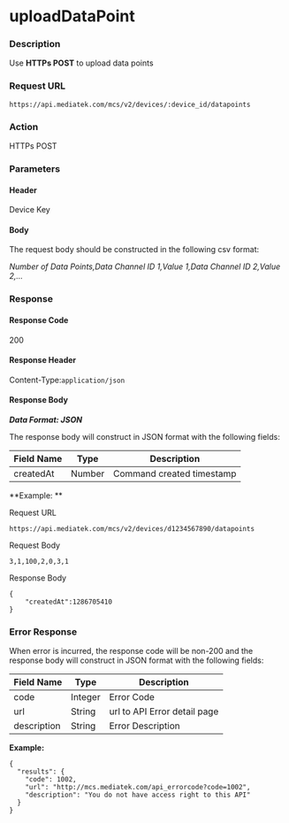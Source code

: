 # uploadDataPoint

### Description

Use **HTTPs POST** to upload data points

### Request URL

```
https://api.mediatek.com/mcs/v2/devices/:device_id/datapoints

```

### Action
HTTPs POST

### Parameters

#### Header

Device Key

#### Body
The request body should be constructed in the following csv format:

*Number of Data Points,Data Channel ID 1,Value 1,Data Channel ID 2,Value 2,...*



### Response

#### Response Code
200

#### Response Header

Content-Type:`application/json`
#### Response Body

***Data Format: JSON***

The response body will construct in JSON format with the following fields:

| Field Name | Type |Description|
| --- | --- | --- |
| createdAt | Number | Command created timestamp |


**Example: **

Request URL
```
https://api.mediatek.com/mcs/v2/devices/d1234567890/datapoints
```

Request Body

```
3,1,100,2,0,3,1
```

Response Body

```
{
    "createdAt":1286705410
}
```

### Error Response

When error is incurred, the response code will be non-200 and the response body will construct in JSON format with the following fields:

| Field Name | Type |Description|
| --- | --- | --- |
| code | Integer | Error Code |
| url | String | url to API Error detail page |
| description | String | Error Description |

**Example:**

```
{
  "results": {
    "code": 1002,
    "url": "http://mcs.mediatek.com/api_errorcode?code=1002",
    "description": "You do not have access right to this API"
  }
}
```





